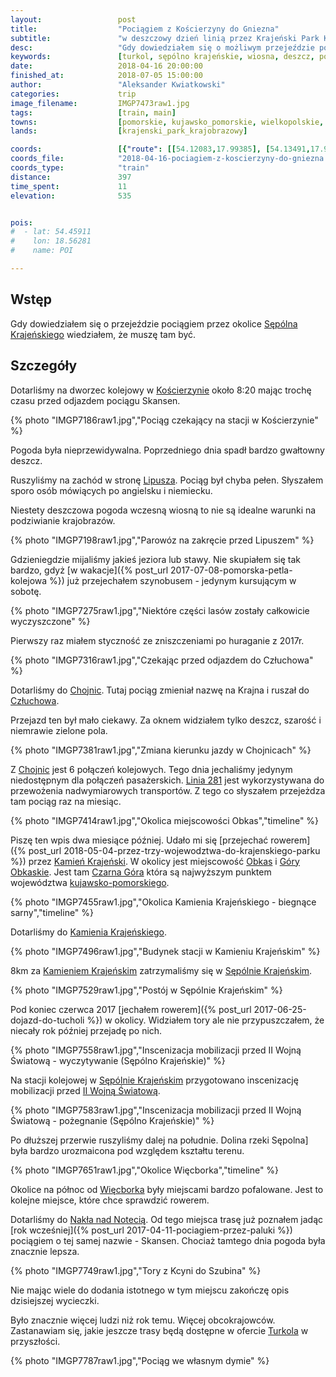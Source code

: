 ```yaml
---
layout:                 post
title:                  "Pociągiem z Kościerzyny do Gniezna"
subtitle:               "w deszczowy dzień linią przez Krajeński Park Krajobrazowy"
desc:                   "Gdy dowiedziałem się o możliwym przejeździe pociągiem przez Sępólno Krajeńskie od razu wiedziałem, że muszę skorzystać z tej możliwości. Niestety deszczowa pogoda zmniejszyła walory widokowe tej trasy."
keywords:               [turkol, sępólno krajeńskie, wiosna, deszcz, pochmurno, chojnice]
date:                   2018-04-16 20:00:00
finished_at:            2018-07-05 15:00:00
author:                 "Aleksander Kwiatkowski"
categories:             trip
image_filename:         IMGP7473raw1.jpg
tags:                   [train, main]
towns:                  [pomorskie, kujawsko_pomorskie, wielkopolskie, koscierzyna, lipusz, dziemiany, brusy, chojnice, czluchow, kamien_krajenski, sepolno_krajenskie, sosno, wiecbork, mrocza, naklo_nad_notecia, kcynia, wapno, damaslawek, janowiec_wielkopolski, mieleszyn, klecko, gniezno, lubowo, pobiedziska, swarzedz, poznan]
lands:                  [krajenski_park_krajobrazowy]

coords:                 [{"route": [[54.12083,17.99385], [54.13491,17.98321], [54.10332,17.77876], [54.07634,17.76614], [54.01803,17.78108], [53.96419,17.77455], [53.93029,17.73859], [53.85878,17.71173], [53.76837,17.59019], [53.70623,17.61731], [53.64298,17.54178], [53.53559,17.54762], [53.48148,17.53492], [53.38330,17.54899], [53.32285,17.42368], [53.24341,17.46247], [53.23602,17.57646], [53.14983,17.62521], [53.13665,17.58504], [53.07296,17.57371], [52.98418,17.49063], [52.90660,17.47552], [52.84070,17.49749], [52.75705,17.48616], [52.60531,17.54144], [52.53228,17.62796], [52.50554,17.48136], [52.46519,17.15554], [52.41370,16.95607]], "type": "train"}]
coords_file:            "2018-04-16-pociagiem-z-koscierzyny-do-gniezna.json"
coords_type:            "train"
distance:               397
time_spent:             11
elevation:              535


pois:
#  - lat: 54.45911
#    lon: 18.56281
#    name: POI

---
```


[wiki-sepolno-krajenskie]: https://pl.wikipedia.org/wiki/S%C4%99p%C3%B3lno_Kraje%C5%84skie
[wiki-koscierzyna]: https://pl.wikipedia.org/wiki/Ko%C5%9Bcierzyna
[wiki-lipusz]: https://pl.wikipedia.org/wiki/Lipusz
[wiki-chojnice]: https://pl.wikipedia.org/wiki/Chojnice
[wiki-czluchow]: https://pl.wikipedia.org/wiki/Cz%C5%82uch%C3%B3w
[wiki-kamien-krajenski]: https://pl.wikipedia.org/wiki/Kamie%C5%84_Kraje%C5%84ski
[wiki-obkas]: https://pl.wikipedia.org/wiki/Obkas
[wiki-gory-obkaskie]: https://pl.wikipedia.org/wiki/G%C3%B3ry_Obkaskie
[wiki-kujawsko-pomorskie]: https://pl.wikipedia.org/wiki/Wojew%C3%B3dztwo_kujawsko-pomorskie
[wiki-2ww]: https://pl.wikipedia.org/wiki/II_wojna_%C5%9Bwiatowa
[wiki-wiecbork]: https://pl.wikipedia.org/wiki/Wi%C4%99cbork
[wiki-naklo]:https://pl.wikipedia.org/wiki/Nak%C5%82o_nad_Noteci%C4%85

[turkol]: http://www.turkol.pl/


## Wstęp

Gdy dowiedziałem się o przejeździe pociągiem przez okolice
[Sępólna Krajeńskiego][wiki-sepolno-krajenskie] wiedziałem, że muszę
tam być.

## Szczegóły

Dotarliśmy na dworzec kolejowy w [Kościerzynie][wiki-koscierzyna]
około 8:20 mając trochę czasu przed odjazdem pociągu Skansen.

{% photo "IMGP7186raw1.jpg","Pociąg czekający na stacji w Kościerzynie" %}

Pogoda była nieprzewidywalna. Poprzedniego dnia spadł bardzo gwałtowny
deszcz.

Ruszyliśmy na zachód w stronę [Lipusza][wiki-lipusz]. Pociąg był chyba pełen.
Słyszałem sporo osób mówiących po angielsku i niemiecku.

Niestety deszczowa pogoda wczesną wiosną to nie są idealne warunki na
podziwianie krajobrazów.

{% photo "IMGP7198raw1.jpg","Parowóz na zakręcie przed Lipuszem" %}

Gdzieniegdzie mijaliśmy jakieś jeziora lub stawy. Nie skupiałem się
tak bardzo, gdyż [w wakacje]({% post_url 2017-07-08-pomorska-petla-kolejowa %})
już przejechałem szynobusem - jedynym kursującym w sobotę.

{% photo "IMGP7275raw1.jpg","Niektóre części lasów zostały całkowicie wyczyszczone" %}

Pierwszy raz miałem styczność ze zniszczeniami po huraganie z 2017r.

{% photo "IMGP7316raw1.jpg","Czekając przed odjazdem do Człuchowa" %}

Dotarliśmy do [Chojnic][wiki-chojnice]. Tutaj pociąg zmieniał nazwę
na Krajna i ruszał do [Człuchowa][wiki-czluchow].

Przejazd ten był mało ciekawy. Za oknem widziałem tylko deszcz,
szarość i niemrawie zielone pola.

{% photo "IMGP7381raw1.jpg","Zmiana kierunku jazdy w Chojnicach" %}

Z [Chojnic][wiki-chojnice] jest 6 połączeń kolejowych. Tego dnia jechaliśmy
jedynym niedostępnym dla połączeń pasażerskich. [Linia 281][wiki-linia-281]
jest wykorzystywana do przewożenia nadwymiarowych transportów.
Z tego co słyszałem przejeżdza tam pociąg raz na miesiąc.

[wiki-linia-281]: https://pl.wikipedia.org/wiki/Linia_kolejowa_nr_281

{% photo "IMGP7414raw1.jpg","Okolica miejscowości Obkas","timeline" %}

Piszę ten wpis dwa miesiące później. Udało mi się
[przejechać rowerem]({% post_url 2018-05-04-przez-trzy-wojewodztwa-do-krajenskiego-parku %})
przez [Kamień Krajeński][wiki-kamien-krajenski].
W okolicy jest miejscowość [Obkas][wiki-obkas] i
[Góry Obkaskie][wiki-gory-obkaskie].
Jest tam [Czarna Góra][wiki-czarna-gora] która są najwyższym punktem województwa
[kujawsko-pomorskiego][wiki-kujawsko-pomorskie].

[wiki-czarna-gora]: https://pl.wikipedia.org/wiki/Czarna_Góra_(Góry_Obkaskie)


{% photo "IMGP7455raw1.jpg","Okolica Kamienia Krajeńskiego - biegnące sarny","timeline" %}

Dotarliśmy do [Kamienia Krajeńskiego][wiki-kamien-krajenski].

{% photo "IMGP7496raw1.jpg","Budynek stacji w Kamieniu Krajeńskim" %}

8km za [Kamieniem Krajeńskim][wiki-kamien-krajenski] zatrzymaliśmy się
w [Sępólnie Krajeńskim][wiki-sepolno-krajenskie].

{% photo "IMGP7529raw1.jpg","Postój w Sępólnie Krajeńskim" %}

Pod koniec czerwca 2017
[jechałem rowerem]({% post_url 2017-06-25-dojazd-do-tucholi %})
w okolicy. Widziałem tory ale nie przypuszczałem, że niecały rok
później przejadę po nich.

{% photo "IMGP7558raw1.jpg","Inscenizacja mobilizacji przed II Wojną Światową - wyczytywanie (Sępólno Krajeńskie)" %}

Na stacji kolejowej w [Sępólnie Krajeńskim][wiki-sepolno-krajenskie]
przygotowano inscenizację mobilizacji przed
[II Wojną Światową][wiki-2ww].

{% photo "IMGP7583raw1.jpg","Inscenizacja mobilizacji przed II Wojną Światową - pożegnanie (Sępólno Krajeńskie)" %}

Po dłuższej przerwie ruszyliśmy dalej na południe.
Dolina rzeki Sępolna] była bardzo urozmaicona pod
względem kształtu terenu.

{% photo "IMGP7651raw1.jpg","Okolice Więcborka","timeline" %}

Okolice na północ od [Więcborka][wiki-wiecbork] były miejscami
bardzo pofalowane. Jest to kolejne miejsce, które chce sprawdzić rowerem.

Dotarliśmy do [Nakła nad Notecią][wiki-naklo]. Od tego miejsca
trasę już poznałem jadąc [rok wcześniej]({% post_url 2017-04-11-pociagiem-przez-paluki %})
pociągiem o tej samej nazwie - Skansen. Chociaż tamtego dnia pogoda
była znacznie lepsza.

{% photo "IMGP7749raw1.jpg","Tory z Kcyni do Szubina" %}

Nie mając wiele do dodania istotnego w tym miejscu zakończę opis
dzisiejszej wycieczki.

Było znacznie więcej ludzi niż rok temu. Więcej obcokrajowców.
Zastanawiam się, jakie jeszcze trasy będą dostępne w ofercie
[Turkola][turkol] w przyszłości.

{% photo "IMGP7787raw1.jpg","Pociąg we własnym dymie" %}

[tomasz-bracka-link]: https://www.salon24.pl/u/tomaszromanbracka/858865,pociag-pasazerski-retro-wjedzie-na-stacje-pkp-wiecbork-16-kwietnia-2018-r-o-godz-13-20
